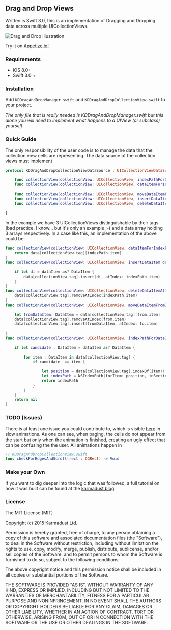 ## Drag and Drop Views 

Written is Swift 3.0, this is an implementation of Dragging and Dropping data across multiple UICollectionViews. 

![Drag and Drop Illustration](http://s27.postimg.org/geseg5j03/image.png "Drag and Drop")

Try it on [Appetize.io!](https://appetize.io/embed/exaf5fdj5auryhu174ta69t1gm?device=iphone5s&scale=75&orientation=portrait&osVersion=9.3)

### Requirements

* iOS 8.0+
* Swift 3.0 +

### Installation

Add `KDDragAndDropManager.swift` and `KDDragAndDropCollectionView.swift` to your project.

*The only file that is really needed is KDDragAndDropManager.swift but this alone you will need to implement what happens to a UIView (or subclass) yourself*.

### Quick Guide

The only responsibility of the user code is to manage the data that the collection view cells are representing.  The data source of the collection views must implement 

```Swift
protocol KDDragAndDropCollectionViewDataSource : UICollectionViewDataSource {
    
    func collectionView(collectionView: UICollectionView, indexPathForDataItem dataItem: AnyObject) -> NSIndexPath?
    func collectionView(collectionView: UICollectionView, dataItemForIndexPath indexPath: NSIndexPath) -> AnyObject
    
    func collectionView(collectionView: UICollectionView, moveDataItemFromIndexPath from: NSIndexPath, toIndexPath to : NSIndexPath) -> Void
    func collectionView(collectionView: UICollectionView, insertDataItem dataItem : AnyObject, atIndexPath indexPath: NSIndexPath) -> Void
    func collectionView(collectionView: UICollectionView, deleteDataItemAtIndexPath indexPath: NSIndexPath) -> Void
    
}
```

In the example we have 3 UICollectionViews distinguishable by their tags (bad practice, I know... but it's only an example ;-) and a data array holding 3 arrays respectively. In a case like this, an implementation of the above could be:

```Swift
func collectionView(collectionView: UICollectionView, dataItemForIndexPath indexPath: NSIndexPath) -> AnyObject {
    return data[collectionView.tag][indexPath.item]
}
func collectionView(collectionView: UICollectionView, insertDataItem dataItem : AnyObject, atIndexPath indexPath: NSIndexPath) -> Void {
    
    if let di = dataItem as? DataItem {
        data[collectionView.tag].insert(di, atIndex: indexPath.item)
    }
}
func collectionView(collectionView: UICollectionView, deleteDataItemAtIndexPath indexPath : NSIndexPath) -> Void {
    data[collectionView.tag].removeAtIndex(indexPath.item)
}
func collectionView(collectionView: UICollectionView, moveDataItemFromIndexPath from: NSIndexPath, toIndexPath to : NSIndexPath) -> Void {
    
    let fromDataItem: DataItem = data[collectionView.tag][from.item]
    data[collectionView.tag].removeAtIndex(from.item)
    data[collectionView.tag].insert(fromDataItem, atIndex: to.item)
    
}
func collectionView(collectionView: UICollectionView, indexPathForDataItem dataItem: AnyObject) -> NSIndexPath? {
        
    if let candidate : DataItem = dataItem as? DataItem {
        
        for item : DataItem in data[collectionView.tag] {
            if candidate  == item {
                
                let position = data[collectionView.tag].indexOf(item)! // ! if we are inside the condition we are guaranteed a position
                let indexPath = NSIndexPath(forItem: position, inSection: 0)
                return indexPath
            }
        }
    }
    return nil
}
```

### TODO (Issues)

There is at least one issue you could contribute to, which is visible [here](https://d2p1e9awn3tn6.cloudfront.net/SGlvMBmZRq.mp4) in slow animations. As one can see, when paging, the cells do not appear from the start but only when the animation is finished, creating an ugly effect that can be confusing the the user. All animations happen in

```Swift
// KDDragAndDropCollectionView.swift
func checkForEdgesAndScroll(rect : CGRect) -> Void
```

### Make your Own 

If you want to dig deeper into the logic that was followed, a full tutorial on how it was built can be found at the [karmadust blog](http://karmadust.com/drag-and-drop-between-uicollectionviews/).

### License 

The MIT License (MIT)

Copyright (c) 2015 Karmadust Ltd.

Permission is hereby granted, free of charge, to any person obtaining a copy of this software and associated documentation files (the "Software"), to deal in the Software without restriction, including without limitation the rights to use, copy, modify, merge, publish, distribute, sublicense, and/or sell copies of the Software, and to permit persons to whom the Software is furnished to do so, subject to the following conditions:

The above copyright notice and this permission notice shall be included in all copies or substantial portions of the Software.

THE SOFTWARE IS PROVIDED "AS IS", WITHOUT WARRANTY OF ANY KIND, EXPRESS OR IMPLIED, INCLUDING BUT NOT LIMITED TO THE WARRANTIES OF MERCHANTABILITY, FITNESS FOR A PARTICULAR PURPOSE AND NONINFRINGEMENT. IN NO EVENT SHALL THE AUTHORS OR COPYRIGHT HOLDERS BE LIABLE FOR ANY CLAIM, DAMAGES OR OTHER LIABILITY, WHETHER IN AN ACTION OF CONTRACT, TORT OR OTHERWISE, ARISING FROM, OUT OF OR IN CONNECTION WITH THE SOFTWARE OR THE USE OR OTHER DEALINGS IN THE SOFTWARE.
